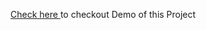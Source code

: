 <a href="https://mithun-gowda.github.io/Home-page-Animation/Index.html">Check here </a>to checkout Demo of this Project

